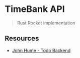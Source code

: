 # TimeBank API

> Rust Rocket implementation

## Resources

- [John Hume - Todo Backend](https://gitlab.com/duelinmarkers/todo-backend-rocket-rust)
